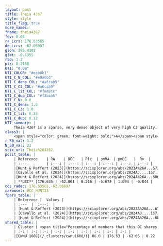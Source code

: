 ```yaml
---
layout: post
title: Theia 4367
style: style
title_flag: true
more_names: 
fname: theia4367
fov: 0.04
ra_icrs: 176.63565
de_icrs: -62.06097
glon: 295.4102
glat: -0.1355
r50: 1.2
plx: 0.2158
UTI: "0.06"
UTI_COLOR: "#eab0b3"
UTI_C_N_COL: "#e0a6b3"
UTI_C_dens_COL: "#a6cab9"
UTI_C_C3_COL: "#a6cab9"
UTI_C_lit_COL: "#fee8cc"
UTI_C_dup_COL: "#f3bab5"
UTI_C_N: 0.0
UTI_C_dens: 1.0
UTI_C_C3: 1.0
UTI_C_lit: 0.33
UTI_C_dup: 0.12
UTI_summary: |
    Theia 4367 is a sparse, very dense object of very high C3 quality. It was recently reported in the literature.<br><br><span style="color: #99180f; font-weight: bold;">Warning: </span>This is likely a duplicate object, which shares a large percentage of members with at least one previously reported entry.<br><br><span style="color: #99180f; font-weight: bold;">Warning: </span>contains less than 25 stars with <i>P>0.5</i> estimated.
class3: |
    <span style="color: green; font-weight: bold;">A</span><span style="color: green; font-weight: bold;">A</span>
r_50_val: 1.2
N_50_val: 21
scix_url: Theia%204367
posit_table: |
    | Reference    | RA    | DEC   | Plx  | pmRA  | pmDE   |  Rv  |
    | :---         | :---: | :---: | :---: | :---: | :---: | :---: |
    |[Hunt & Reffert (2023)](https://scixplorer.org/abs/2023A%26A...673A.114H) | 176.631 | -62.045 | 0.224 | -6.668 | 1.106 | -15.611 |
    |[Cavallo et al. (2024)](https://scixplorer.org/abs/2024AJ....167...12C) | 176.628 | -62.056 | 0.227 | -- | -- | -- |
    |[Hunt & Reffert (2024)](https://scixplorer.org/abs/2024A%26A...686A..42H) | 176.631 | -62.045 | 0.224 | -6.668 | 1.106 | -15.611 |
    | **UCC** |176.636 | -62.061 | 0.216 | -6.678 | 1.094 | -0.844 | 
cds_radec: 176.63565,-62.06097
carousel: UCC_HUNT23
fpars_table: |
    | Reference |  Values |
    | :---  |  :---:  |
    | [Hunt & Reffert (2023)](https://scixplorer.org/abs/2023A%26A...673A.114H) | `AV50=1.89, diffAV50=1.805, MOD50=12.976, logAge50=8.306` |
    | [Cavallo et al. (2024)](https://scixplorer.org/abs/2024AJ....167...12C) | `AV50=2.1, dMod50=12.16, logAge50=8.65, [Fe/H]50=-0.56` |
    | [Hunt & Reffert (2024)](https://scixplorer.org/abs/2024A%26A...686A..42H) | `MassJ=550.656` |
shared_table: |
    | Cluster | <span title="Percentage of members that this OC shares with the ones listed">%</span>   | RA   | DEC   | Plx   | pmRA  | pmDE  | Rv | UTI |
    | :-: | :-: |:-: | :-: | :-: | :-: | :-: | :-: | :-: |
    |[CWNU 1608](/_clusters/cwnu1608/)| 88.0 | 176.63 | -62.06 | 0.22 | -6.68 | 1.09 | -10.18 |0.35 |
---
```

